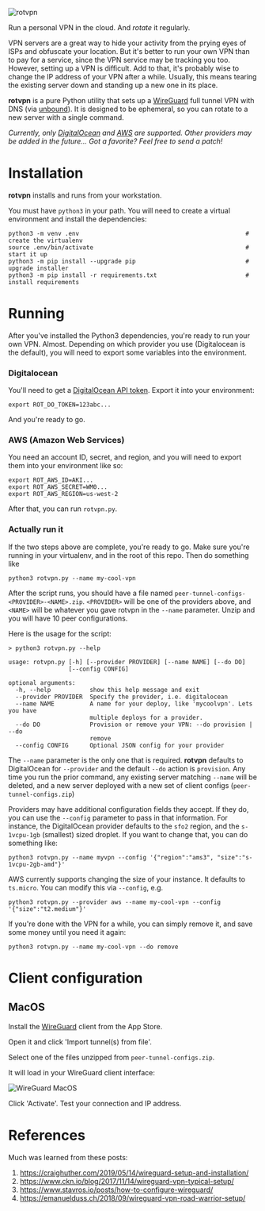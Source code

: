 ![rotvpn](aux/rotvpn-laurareen.com.png)

Run a personal VPN in the cloud. And _rotate_ it regularly.

VPN servers are a great way to hide your activity from the prying eyes of ISPs
and obfuscate your location. But it's better to run your own VPN than to pay
for a service, since the VPN service may be tracking you too. However, setting
up a VPN is difficult. Add to that, it's probably wise to change the IP address
of your VPN after a while. Usually, this means tearing the existing server down
and standing up a new one in its place.

**rotvpn** is a pure Python utility that sets up a
[WireGuard](https://github.com/WireGuard/WireGuard) full tunnel VPN with DNS (via
[unbound](https://github.com/NLnetLabs/unbound)). It is designed to be
ephemeral, so you can rotate to a new server with a single command.

_Currently, only [DigitalOcean](https://digitalocean.com) and [AWS](https://aws.amazon.com/) are supported. Other providers may be added in the future... Got a favorite? Feel free to send a patch!_

# Installation

**rotvpn** installs and runs from your workstation.

You must have `python3` in your path. You will need to create a virtual
environment and install the dependencies:

```
python3 -m venv .env                                               # create the virtualenv
source .env/bin/activate                                           # start it up
python3 -m pip install --upgrade pip                               # upgrade installer
python3 -m pip install -r requirements.txt                         # install requirements
```

# Running

After you've installed the Python3 dependencies, you're ready to run your own VPN. Almost. Depending on which provider you use (Digitalocean is the default), you will need to export some variables into the environment.

### Digitalocean

You'll need to get a [DigitalOcean API token](https://cloud.digitalocean.com/account/api/tokens). Export it into your environment:

```
export ROT_DO_TOKEN=123abc...
```

And you're ready to go.

### AWS (Amazon Web Services)

You need an account ID, secret, and region, and you will need to export them into your environment like so:

```
export ROT_AWS_ID=AKI...
export ROT_AWS_SECRET=WM0...
export ROT_AWS_REGION=us-west-2
```

After that, you can run `rotvpn.py`.

### Actually run it

If the two steps above are complete, you're ready to go. Make sure you're running in your virtualenv, and in the root of this repo. Then do something like

```
python3 rotvpn.py --name my-cool-vpn
```

After the script runs, you should have a file named `peer-tunnel-configs-<PROVIDER>-<NAME>.zip`. `<PROVIDER>` will be one of the providers above, and `<NAME>` will be whatever you gave rotvpn in the `--name` parameter. Unzip and you will have 10 peer configurations.


Here is the usage for the script:

```
> python3 rotvpn.py --help

usage: rotvpn.py [-h] [--provider PROVIDER] [--name NAME] [--do DO]
                 [--config CONFIG]

optional arguments:
  -h, --help           show this help message and exit
  --provider PROVIDER  Specify the provider, i.e. digitalocean
  --name NAME          A name for your deploy, like 'mycoolvpn'. Lets you have
                       multiple deploys for a provider.
  --do DO              Provision or remove your VPN: --do provision | --do
                       remove
  --config CONFIG      Optional JSON config for your provider

```

The `--name` parameter is the only one that is required. **rotvpn** defaults to
DigitalOcean for `--provider` and the default `--do` action is `provision`. Any
time you run the prior command, any existing server matching `--name` will be
deleted, and a new server deployed with a new set of client configs
(`peer-tunnel-configs.zip`)

Providers may have additional configuration fields they accept. If they do, you
can use the `--config` parameter to pass in that information. For instance, the
DigitalOcean provider defaults to the `sfo2` region, and the `s-1vcpu-1gb`
(smallest) sized droplet. If you want to change that, you can do something like:

```
python3 rotvpn.py --name myvpn --config '{"region":"ams3", "size":"s-1vcpu-2gb-amd"}'
```

AWS currently supports changing the size of your instance. It defaults to `ts.micro`. You can modify this via `--config`, e.g.

```
python3 rotvpn.py --provider aws --name my-cool-vpn --config '{"size":"t2.medium"}'
```

If you're done with the VPN for a while, you can simply remove it, and save
some money until you need it again:

```
python3 rotvpn.py --name my-cool-vpn --do remove
```

# Client configuration

## MacOS

Install the [WireGuard](https://apps.apple.com/us/app/wireguard/id1451685025?mt=12) client from the App Store.

Open it and click 'Import tunnel(s) from file'.

Select one of the files unzipped from `peer-tunnel-configs.zip`.

It will load in your WireGuard client interface:

![WireGuard MacOS](aux/wireguard-client-macos.png)

Click 'Activate'. Test your connection and IP address.

# References

Much was learned from these posts:

1. https://craighuther.com/2019/05/14/wireguard-setup-and-installation/
1. https://www.ckn.io/blog/2017/11/14/wireguard-vpn-typical-setup/
1. https://www.stavros.io/posts/how-to-configure-wireguard/
1. https://emanuelduss.ch/2018/09/wireguard-vpn-road-warrior-setup/

